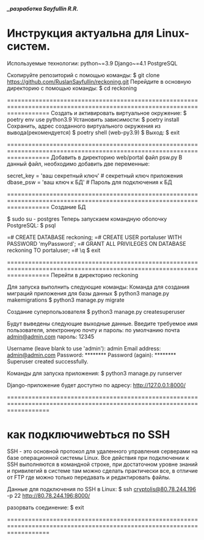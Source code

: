 ##### _разработка Sayfullin R.R.

Инструкция актуальна для Linux-систем.
========================================================================================================================

Используемые технологии:
    python~=3.9
    Django~=4.1
    PostgreSQL

Скопируйте репозиторий с помощью команды:
$ git clone https://github.com/RuslanSayfullin/reckoning.git
Перейдите в основную директорию с помощью команды: 
$ cd reckoning

========================================================================================================================
Создать и активировать виртуальное окружение:
$ poetry env use python3.9
Установить зависимости:
$ poetry install 
Сохранить, адрес созданного виртуального окружения из вывода(рекомендуется)
$ poetry shell
(web-py3.9) $
Выход:
$ exit

========================================================================================================================
Добавить в директорию web/portal файл psw.py
В данный файл, необходимо добавить две переменные:

secret_key = 'ваш секретный ключ'   # секретный ключ приложения
dbase_psw = 'ваш ключ к БД'         # Пароль для подключения к БД

========================================================================================================================
Создание БД

$ sudo su - postgres
Теперь запускаем командную оболочку PostgreSQL:
$ psql 

=# CREATE DATABASE reckoning;
=# CREATE USER portaluser WITH PASSWORD 'myPassword';
=# GRANT ALL PRIVILEGES ON DATABASE reckoning TO portaluser;
=# \q
$ exit

========================================================================================================================
Перейти в директорию reckoning

Для запуска выполнить следующие команды:
Команда для создания миграций приложения для базы данных
$ python3 manage.py makemigrations
$ python3 manage.py migrate

Создание суперпользователя
$ python3 manage.py createsuperuser

Будут выведены следующие выходные данные. Введите требуемое имя пользователя, электронную почту и пароль:
по умолчанию почта admin@admin.com пароль: 12345

Username (leave blank to use 'admin'): admin
Email address: admin@admin.com
Password: ********
Password (again): ********
Superuser created successfully.

Команды для запуска приложения:
$ python3 manage.py runserver


Django-приложение будет доступно по адресу: http://127.0.0.1:8000/



========================================================================================================================



# как подключиwebться по SSH
SSH - это основной протокол для удаленного управления серверами на базе операционной системы Linux. 
Все действия при подключении к SSH выполняются в командной строке, при достаточном уровне знаний и привилегий в системе 
там можно сделать практически все, в отличие от FTP где можно только передавать и редактировать файлы.

Данные для подключения по SSH в Linux:
$ ssh cryptolis@80.78.244.196 -p 22
http://80.78.244.196:8000/

разорвать соединение:
$ exit

========================================================================================================================